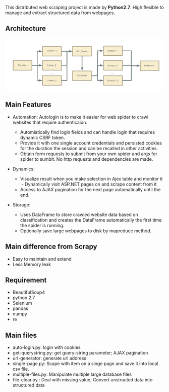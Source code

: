 This distributed web scraping project is made by **Python2.7**. 
High flexible to manage and extract structured data from webpages.
## Architecture 
![alt text](https://github.com/jieren123/Web_Crawler_Scraper/blob/master/web_crawler_system.png "Web Crawler-Scraper System")

## Main Features 
- Automation: Autologin is to make it easier for web spider to crawl websites that require authenticaion. 
  -  Automiatically find login fields and can handle login that requires dynamic CSRF token. 
  -  Provide it with one single account credentials and persisted cookies for the duration the session and can be recalled in other            activities. 
  -  Obtain form requests to submit from your own spider and args for spider to sumbit. No http requests and dependencies are made.

- Dynamics: 
  -  Visualize result when you make selection in Ajex table and monitor it 
  -  Dynamically visit ASP.NET pages on and scrape content from it 
  -  Access to AJAX pagination for the next page automatically until the end. 

- Storage: 
  - Uses DataFrame to store crawled website data based on classification and creates the DataFrame automatically the first time the           spider is running.
  - Optionally save large webpages to disk by mapreduce method.

## Main difference from Scrapy 
- Easy to maintain and extend 
- Less Memory leak

## Requirement 
- BeautifulSoup4 
- python 2.7
- Selenium
- pandas
- numpy
- re 

## Main files 
- auto-login.py: login with cookies
- get-querystring.py: get guery-string parameter; AJAX pagination
- url-generator: generate url address
- single-page.py: Scape with item on a singe page and save it into local csv file.
- multiple-files.py: Manipulate multiple large database files
- file-clear.py : Deal with missing value; Convert unstructed data into structured data


